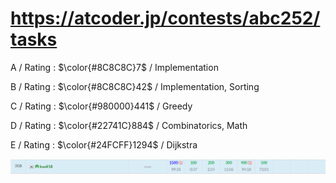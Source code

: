 # https://atcoder.jp/contests/abc252/tasks

A / Rating : $\color{#8C8C8C}7$ / Implementation

B / Rating : $\color{#8C8C8C}42$ / Implementation, Sorting

C / Rating : $\color{#980000}441$ / Greedy

D / Rating : $\color{#22741C}884$ / Combinatorics, Math

E / Rating : $\color{#24FCFF}1294$ / Dijkstra

![My Image](https://github.com/kss418/Atcoder/blob/main/ABC/Images/Standings/252.png)
